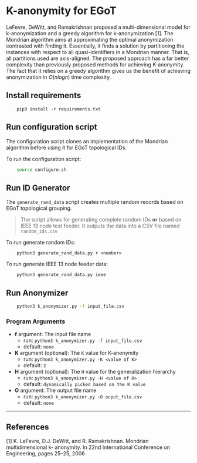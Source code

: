 # K-anonymity for EGoT

LeFevre, DeWitt, and Ramakrishnan proposed a multi-dimensional model for k-anonymization and a greedy algorithm for k-anonymization [1]. The Mondrian algorithm aims at approximating the optimal anonymization contrasted with finding it. Essentially, it finds a solution by partitioning the instances with respect to all quasi-identifiers in a Mondrian manner. That is, all partitions used are axis-aligned. The proposed approach has a far better complexity than previously proposed methods for achieving K-anonymity. The fact that it relies on a greedy algorithm gives us the benefit of achieving anonymization in $O(n log n)$ time complexity. 

## Install requirements
```
    pip3 install -r requirements.txt
```
## Run configuration script
The configuration script clones an implementation of the Mondrian algorithm before using it for EGoT topological IDs. 

To run the configuration script:
```bash
    source configure.sh
```

## Run ID Generator
The `generate_rand_data` script creates multiple random records based on EGoT topological grouping. 

> The script allows for generating complete random IDs __or__ based on IEEE 13 node test feeder. It outputs the data into a CSV file named `random_ids.csv`

To run generate random IDs:
```
    python3 generate_rand_data.py r <number>
```

To run generate IEEE 13 node feeder data:
```
    python3 generate_rand_data.py ieee
```

## Run Anonymizer
```bash
    python3 k_anonymizer.py -f input_file.csv
```
### Program Arguments
* __f__ argument: The input file name 
    * run: `python3 k_anonymizer.py -f input_file.csv`
    * default: `none`
* __K__ argument (optional): The `K` value for K-anonymity
    * run: `python3 k_anonymizer.py -K <value of K>`
    * default: `2`
* __H__ argument (optional): The `H` value for the generalization hierarchy
    * run: `python3 k_anonymizer.py -H <value of H>`
    * default: `dynamically picked based on the K value`
* __O__ argument: The output file name 
    * run: `python3 k_anonymizer.py -O ouput_file.csv`
    * default: `none`

----

## References
[1] K. LeFevre, D.J. DeWitt, and R. Ramakrishnan. Mondrian multidimensional k-
anonymity. In 22nd International Conference on Engineering, pages 25–25, 2006